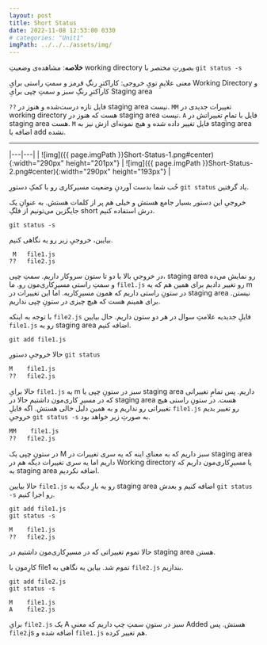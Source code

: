 ```yaml
---
layout: post
title: Short Status
date: 2022-11-08 12:53:00 0330
# categories: "Unit1"
imgPath: ../../../assets/img/
---
```


**خلاصه**:‌ مشاهده‌ی وضعیتِ working directory بصورتِ مختصر با `git status -s`

معنی علایمِ تویِ خروجی:‌ کاراکترِ رنگِ قرمز و سمتِ راستی برایِ Working Directory و کاراکترِ رنگِ سبز و سمتِ چپی برایِ Staging area

`??` فایل تازه درست‌شده و هنوز در staging area نیست. `MM` تغییرات جدیدی در working directory هست که هنوز در staging area نیست. `A` فایل با تمامِ تغییراتش در staging area هست. `M` فایل تغییر داده شده و هیچ نمونه‌ای ازش نیز به staging area اضافه یا add نشده.

---

|---|---|
|  ![img]({{ page.imgPath }}Short-Status-1.png#center){:width="290px" height="201px"} |  ![img]({{ page.imgPath }}Short-Status-2.png#center){:width="290px" height="193px"} |

خُب شما بدست‌ آوردنِ وضعیت مسیر‌کاری رو با کمکِ دستورِ `git status` یاد گرفتین.

خروجیِ این دستور بسیار جامع هستش و خیلی هم پر از کلمات هستش. به عنوانِ یک جایگزین می‌تونیم از فلگِ short درش استفاده کنیم.

```
git status -s
```

بیایین، خروجیِ زیر رو یه نگاهی کنیم.

```
 M   file1.js
??   file2.js
```

در خروجیِ بالا با دو تا ستون سروکار داریم. سمتِ چپی، staging area رو نمایش می‌ده و سمتِ راستی مسیرِ‌کاری‌مون رو. ما `file1.js` رو تغییر دادیم برای همین‌ هم که یه m در ستونِ راستی داریم که همون مسیرِ‌کاریه. اما این تغییرات در staging area نیستن. برای همینم هست که هیچ چیزی در ستونِ چپی نداریم.

با توجه به اینکه `file2.js` فایلِ جدیدیه علامتِ سوال در هر دو ستون داریم. حال بیایین `file1.js` رو به staging area اضافه کنیم.

```
git add file1.js
```

حالا خروجیِ دستورِ `git status`

```bash
M    file1.js
??   file2.js
```

حالا برایِ `file1.js` یه m سبز در ستونِ چپی یا staging area داریم. پس تمامِ تغییراتی که در مسیرِ کاری‌مون داشتیم حالا در staging area هست. در ستونِ راستی هیچ تغییراتی رو نداریم و به همین دلیل خالی هستش. اگه فایلِ `file1.js` رو تغییر بدیم خروجیِ `git status -s` به صورتِ زیر خواهد بود.

```bash
MM    file1.js
??   file2.js
```

در ستونِ چپی یک M سبز داریم که به معنایِ اینه که یه سری تغییرات در staging area داریم اما یه سری تغییرات دیگه هم در Working directory یا مسیرِ‌کاری‌مون داریم که به staging area اضافه نکردیم. 

حالا بیایین `file1.js` رو یه بارِ‌ دیگه به staging area اضافه کنیم و بعدش `git status -s` رو اجرا کنیم.

```
git add file1.js
git status -s
```

```bash
M    file1.js
??   file2.js
```

حالا تموم تغییراتی که در مسیرِ‌کاری‌مون داشتیم در staging area هستن. 

کارِمون با file1 تموم شد. بیاین یه نگاهی به `file2.js` بندازیم. 

```
git add file2.js
git status -s
```

```
M    file1.js
A    file2.js
```

برایِ `file2.js` یک A سبز در ستونِ سمتِ چپ داریم که معنیِ Added هستش. پس `file2`.js اضافه شده و `file1.js` هم تغییر کرده.